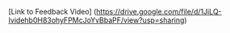[Link to Feedback Video] (https://drive.google.com/file/d/1JiLQ-Ividehb0H83ohyFPMcJoYvBbaPF/view?usp=sharing)
